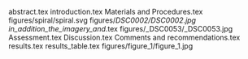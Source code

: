 abstract.tex
introduction.tex
Materials and Procedures.tex
figures/spiral/spiral.svg
figures/_DSC0002/_DSC0002.jpg
in_addition_the_imagery_and__.tex
figures/_DSC0053/_DSC0053.jpg
Assessment.tex
Discussion.tex
Comments and recommendations.tex
results.tex
results_table.tex
figures/figure_1/figure_1.jpg